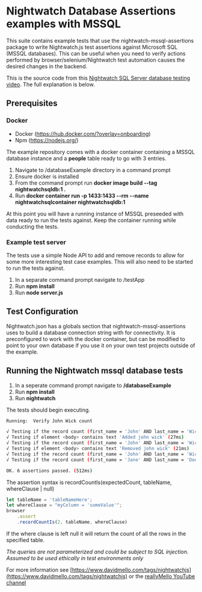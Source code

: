 # Nightwatch Database Assertions examples with MSSQL

This suite contains example tests that use the nightwatch-mssql-assertions package to write Nightwatch.js test assertions against Microsoft SQL (MSSQL databases). This can be useful when you need to verify actions performed by browser/selenium/Nightwatch test automation causes the desired changes in the backend. 

This is the source code from this [Nightwatch SQL Server database testing video](https://youtu.be/52BVA9cV2Mc). The full explanation is below.

## Prerequisites

### Docker
- Docker (https://hub.docker.com/?overlay=onboarding)
- Npm (https://nodejs.org/)

The example repository comes with a docker container containing a MSSQL database instance and a **people** table ready to go with 3 entries.

1. Navigate to /databaseExample directory in a command prompt
2. Ensure docker is installed
3. From the command prompt run **docker image build --tag nightwatchsqldb:1 .**
4. Run **docker container run -p 1433:1433 --rm --name nightwatchsqlcontainer nightwatchsqldb:1**

At this point you will have a running instance of MSSQL preseeded with data ready to run the tests against. Keep the container running while conducting the tests.

### Example test server

The tests use a simple Node API to add and remove records to allow for some more interesting test case examples. This will also need to be started to run the tests against.

1. In a separate command prompt navigate to /testApp
2. Run **npm install**
3. Run **node server.js**

## Test Configuration

Nightwatch.json has a globals section that nightwatch-mssql-assertions uses to build a database connection string with for connectivity. It is preconfigured to work with the docker container, but can be modified to point to your own database if you use it on your own test projects outside of the example.

## Running the Nightwatch mssql database tests

1. In a seperate command prompt navigate to **/databaseExample**
2. Run **npm install**
3. Run **nightwatch**

The tests should begin executing.

```sh
Running:  Verify John Wick count

√ Testing if the record count (first_name = 'John' AND last_name = 'Wick') equals 0 (88ms)
√ Testing if element <body> contains text 'Added john wick' (27ms)
√ Testing if the record count (first_name = 'John' AND last_name = 'Wick') equals 3 (89ms)
√ Testing if element <body> contains text 'Removed john wick' (21ms)
√ Testing if the record count (first_name = 'John' AND last_name = 'Wick') equals 0 (93ms)
√ Testing if the record count (first_name = 'Jane' AND last_name = 'Doe') equals 1 (86ms)

OK. 6 assertions passed. (512ms)
```

The assertion syntax is recordCountIs(expectedCount, tableName, whereClause | null)

```js
let tableName = 'tableNameHere';
let whereClause = "myColumn = 'someValue'";
browser
    .assert
    .recordCountIs(2, tableName, whereClause)
```
If the where clause is left null it will return the count of all the rows in the specified table.

*The queries are not parameterized and could be subject to SQL injection. Assumed to be used ethically in test environments only*

For more information see [https://www.davidmello.com/tags/nightwatchjs](https://www.davidmello.com/tags/nightwatchjs) or the [reallyMello YouTube channel](https://www.youtube.com/playlist?list=PLLS_Ef55N6hmkt3-JlW40GAGpXSlp8t_D)
